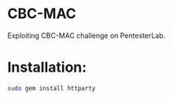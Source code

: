 # CBC-MAC
Exploiting CBC-MAC challenge on PentesterLab.

# Installation:
```bash
sudo gem install httparty
```
